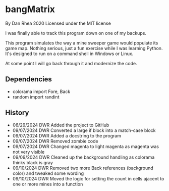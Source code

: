 # bangMatrix

By Dan Rhea 2020 Licensed under the MIT license

I was finally able to track this program down on one of my backups.

This program simulates the way a mine sweeper game would populate
its game map. Nothing serious, just a fun exercise while I was 
learning Python. It's designed to run on a command shell in 
Windows or Linux. 

At some point I will go back through it and modernize the code.

## Dependencies

- colorama import Fore, Back
- random import randint

## History

- 06/29/2024 DWR Added the project to GitHub
- 09/07/2024 DWR Converted a large if block into a match-case block
- 09/07/2024 DWR Added a docstring to the program
- 09/07/2024 DWR Removed zombie code
- 09/07/2024 DWR Changed magenta to light magenta as magenta was not very visible
- 09/09/2024 DWR Cleaned up the background handling as colorama thinks black is gray
- 09/10/2024 DWR Removed two more Back references (background color) and tweaked some wording
- 09/10/2024 DWR Moved the logic for setting the count in cells ajacent to one or more mines into a function
